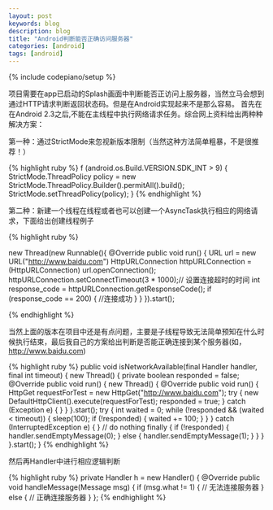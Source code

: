 ```yaml
---
layout: post
keywords: blog
description: blog
title: "Android判断能否正确访问服务器"
categories: [android]
tags: [android]
---
```

{% include codepiano/setup %}

项目需要在app已启动的Splash画面中判断能否正访问上服务器，当然立马会想到通过HTTP请求判断返回状态码。但是在Android实现起来不是那么容易。
首先在在Android 2.3之后,不能在主线程中执行网络请求任务。综合网上资料给出两种种解决方案：

第一种：通过StrictMode来忽视新版本限制（当然这种方法简单粗暴，不是很推荐！）

{% highlight ruby %}
f (android.os.Build.VERSION.SDK_INT > 9) {
    StrictMode.ThreadPolicy policy = new StrictMode.ThreadPolicy.Builder().permitAll().build();
    StrictMode.setThreadPolicy(policy);
}
{% endhighlight %}

第二种：新建一个线程在线程或者也可以创建一个AsyncTask执行相应的网络请求，下面给出创建线程例子

{% highlight ruby %}

new Thread(new Runnable(){
    @Override
    public void run() {
      URL url = new URL("http://www.baidu.com")
      HttpURLConnection httpURLConnection = (HttpURLConnection) url.openConnection();
      httpURLConnection.setConnectTimeout(3 * 1000);// 设置连接超时的时间
      int response_code = httpURLConnection.getResponseCode();
      if (response_code == 200) {
         //连接成功
      }
    }
}).start();

{% endhighlight %}

当然上面的版本在项目中还是有点问题，主要是子线程导致无法简单预知在什么时候执行结束，最后我自己的方案给出判断是否能正确连接到某个服务器(如，http://www.baidu.com)

{% highlight ruby %}
public void isNetworkAvailable(final Handler handler, final int timeout) {
        new Thread() {
            private boolean responded = false;
            @Override
            public void run() {
                new Thread() {
                    @Override
                    public void run() {
                        HttpGet requestForTest = new HttpGet("http://www.baidu.com");
                        try {
                            new DefaultHttpClient().execute(requestForTest);
                            responded = true;
                        } catch (Exception e) {
                        }
                    }
                }.start();
                try {
                    int waited = 0;
                    while (!responded && (waited < timeout)) {
                        sleep(100);
                        if (!responded) {
                            waited += 100;
                        }
                    }
                } catch (InterruptedException e) {
                } // do nothing
                finally {
                    if (!responded) {
                        handler.sendEmptyMessage(0);
                    } else {
                        handler.sendEmptyMessage(1);
                    }
                }
            }
        }.start();
    }
{% endhighlight %}

然后再Handler中进行相应逻辑判断

{% highlight ruby %}
private Handler h = new Handler() {
        @Override
        public void handleMessage(Message msg) {
            if (msg.what != 1) {
                // 无法连接服务器
            } else {
                // 正确连接服务器
        }
    };
{% endhighlight %}

